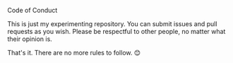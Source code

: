 Code of Conduct

  This is just my experimenting repository.
  You can submit issues and pull requests as you wish.
  Please be respectful to other people, no matter what their opinion is.
  
That's it. There are no more rules to follow. 😊
